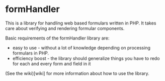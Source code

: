 formHandler
===========
This is a library for handling web based formulars written in PHP. It takes care about verifying and rendering formular components.

Basic requirements of the formHandler library are:

* easy to use - without a lot of knowledge depending on processing formulars in PHP.
* efficiency boost - the library should generalize things you have to redo for each and every form and field in it

(See the wiki)[wiki] for more information about how to use the library.